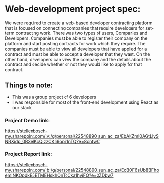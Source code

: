 # Web-development project spec:
We were required to create a web-based developer contracting platform that is focused on
connecting companies that require developers for set-term contracting work. There was two
types of users, Companies and Developers. Companies must be able to register their company
on the platform and start posting contracts for work which they require. The companies must be
able to view all developers that have applied for a contract and must be able to accept a
developer that they want. On the other hand, developers can view the company and the details 
about the contract and decide whether or not they would like to apply for that contract.


## Things to note:
- This was a group project of 6 developers
- I was responsible for most of the front-end development using React as our stack


### Project Demo link:
https://stellenbosch-my.sharepoint.com/:v:/g/personal/22548890_sun_ac_za/EbAKZmI0AGtLlySNRXidp_0B3eIKcQizzCKIi9opirlnTQ?e=8cntwC


### Project Report link:
https://stellenbosch-my.sharepoint.com/:b:/g/personal/22548890_sun_ac_za/EcBOF6sUb8BFhoemINKOpdkB5ETMEHskhOnTcCka1hyiFQ?e=3ZDbw7

